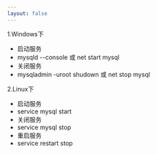 ```yaml
---
layout: false
---
```


1.Windows下

* 启动服务
* mysqld --console 或 net start mysql
* 关闭服务
* mysqladmin -uroot shudown 或 net stop mysql

2.Linux下

* 启动服务
* service mysql start
* 关闭服务
* service mysql stop
* 重启服务
* service restart stop
